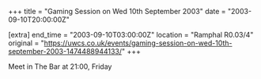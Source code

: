 +++
title = "Gaming Session on Wed 10th September 2003"
date = "2003-09-10T20:00:00Z"

[extra]
end_time = "2003-09-10T03:00:00Z"
location = "Ramphal R0.03/4"
original = "https://uwcs.co.uk/events/gaming-session-on-wed-10th-september-2003-1474488944133/"
+++

Meet in The Bar at 21:00, Friday

